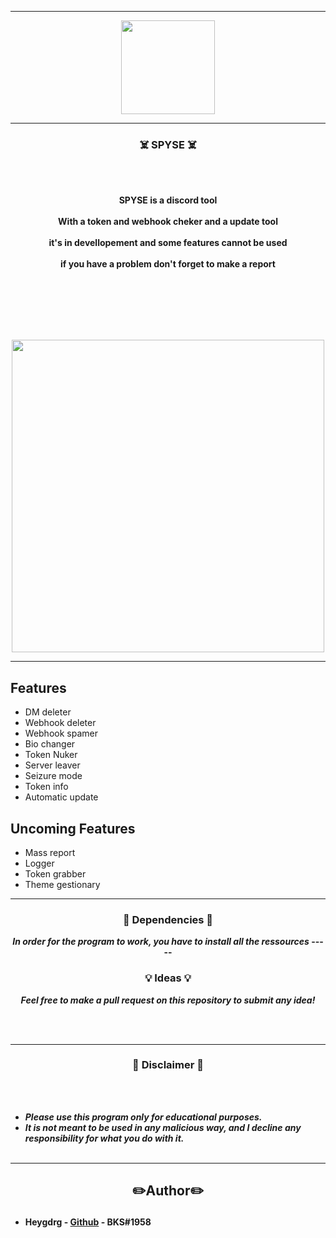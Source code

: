 -----

<p align="center">
<img src="https://user-images.githubusercontent.com/94129991/192865812-183abd2f-df48-4b60-82a1-5e0c94e86767.png", width="150", height="150">
</p>


-----

### <p align="center">☠️ SPYSE ☠️</p>

<br><br>
<p align="center">
<strong>
SPYSE is a discord tool
<br><br>
With a token and webhook cheker and a update tool
<br><br>
it's in devellopement and some features cannot be used  
<br><br>
if you have a problem don't forget to make a report 
<br><br>
<br><br><br>
</strong>
</p>
<br>

<p align="center">
<img src="https://user-images.githubusercontent.com/94129991/192865169-d86f5b40-4ef5-4634-9b58-c739bef97eea.png", width="500", height="500">
</p>

-----

## Features 

- DM deleter
- Webhook deleter
- Webhook spamer
- Bio changer
- Token Nuker
- Server leaver
- Seizure mode 
- Token info
- Automatic update

## Uncoming Features

- Mass report
- Logger
- Token grabber
- Theme gestionary

-----

### <p align="center">📀 Dependencies 📀</p>

<p align="center"><strong><i>In order for the program to work, you have to install all the ressources</i></strong</p>
-----

### <p align="center">💡 Ideas 💡</p>

<p align="center"><strong><i>Feel free to make a pull request on this repository to submit any idea!</i></strong</p>

<br><br>

-----

### <p align="center">📌 Disclaimer 📌</p>

<br><br>
* ***Please use this program only for educational purposes.***
* ***It is not meant to be used in any malicious way, and I decline any responsibility for what you do with it.***
<br><br>

-----
## <h2><p align="center">✏️Author✏️</p></h2>
* **Heygdrg** - [Github](https://github.com/heygdrg/) - BKS#1958
